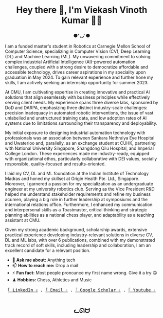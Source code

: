 <div align="center">

# Hey there 👋, I'm Viekash Vinoth Kumar 👨‍💻

</div>

<div align="center">

### ●'◡'●

</div>

I am a funded master's student in Robotics at Carnegie Mellon School of Computer Science, specializing in Computer Vision (CV), Deep Learning (DL) and Machine Learning (ML). My unwavering commitment to solving complex industrial Artificial Intelligence (AI)-powered automation challenges, coupled with a strong desire to democratize affordable and accessible technology, drives career aspirations in my speciality upon graduation in May 2024. To gain relevant experience and further hone my skills, I am actively seeking an internship opportunity for summer 2023.

At CMU, I am cultivating expertise in creating innovative and practical AI solutions that align seamlessly with business principles while effectively serving client needs. My experience spans three diverse labs, sponsored by DoD and DARPA, emphasizing three distinct industry-scale challenges: precision inadequacy in automated robotic interventions, the issue of vast unlabelled and unstructured training data, and low adoption rates of AI systems due to limitations surrounding their transparency and deployability. 

My initial exposure to designing industrial automation technology with professionals was an association between Sankara Nethralya Eye Hospital and Uwaterloo and, parallelly, as an exchange student at CUHK, partnering with National University Singapore, Shangdong Qilu Hospital, and Imperial College London. These experiences made me industry-ready, equipped with organizational ethos, particularly collaborative with DEI values, socially responsible, quality-focused and results-oriented. 

I laid my CV, DL and ML foundation at the Indian Institute of Technology Madras and honed my skillset at Origin Health Pte. Ltd., Singapore. Moreover, I garnered a passion for my specialization as an undergraduate engineer at my university robotics club. Serving as the Vice President R&D helped me understand stakeholder requirements and refine my business acumen, playing a big role in further leadership at symposiums and the international relations office. Furthermore, I enhanced my communication and interpersonal skills as a Toastmaster, critical thinking and strategic planning abilities as a national chess player, and adaptability as a teaching assistant at CMU.

Given my strong academic background, scholarship awards, extensive practical experience developing industry-relevant solutions in diverse CV, DL and ML labs, with over 6 publications, combined with my demonstrated track record of soft skills, including leadership and collaboration, I am an excellent candidate for a relevant position.

- 💬 **Ask me about:** Anything tech
- 📫 **How to reach me:** Drop a mail
- ⚡ **Fun fact:** Most people pronounce my first name wrong. Give it a try 🙃
- ♟ **Hobbies:** Chess, Athletics and Music

<div align="center">
    <samp>
        <!-- <br> -->
        <a href="https://www.linkedin.com/in/viekash-v-k/">｢ LinkedIn ｣</a> .
        <a href="mailto:vvinothk@andrew.cmu.edu">｢ Email ｣</a> .
        <a href="https://scholar.google.com/citations?user=P9ZYvMYAAAAJ&hl=en">｢ Google Scholar ｣</a> .
        <a href="https://www.youtube.com/channel/UCH5-jDMnHteogaP73q_krkQ">｢ Youtube ｣</a>
        <br>
        <br>
    </samp>
</div>

<div align="center">

## ᓚᘏᗢ

</div>
